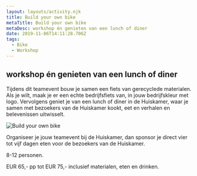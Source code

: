 ```yaml
---
layout: layouts/activity.njk
title: Build your own bike
metaTitle: Build your own bike
metaDesc: workshop én genieten van een lunch of diner
date: 2019-11-06T14:11:28.706Z
tags:
  - Bike
  - Workshop
---
```

## workshop én genieten van een lunch of diner

Tijdens dit teamevent bouw je samen een fiets van gerecyclede materialen. Als je wilt, maak je er een echte bedrijfsfiets van, in jouw bedrijfskleur met logo. Vervolgens geniet je van een lunch of diner in de Huiskamer, waar je samen met bezoekers van de Huiskamer kookt, eet en verhalen en belevenissen uitwisselt.

![Build your own bike](/images/img_1941-1.jpg "Build your own bike")

Organiseer je jouw teamevent bij de Huiskamer, dan sponsor je direct vier tot vijf dagen eten voor de bezoekers van de Huiskamer.

8-12 personen.

EUR 65,- pp  tot EUR 75,- inclusief materialen, eten en drinken.
